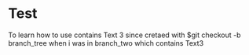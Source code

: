 # Test
To learn how to use
contains Text 3 since cretaed with $git checkout -b branch_tree
when i was in branch_two which contains Text3
